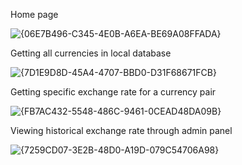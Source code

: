 Home page

![{06E7B496-C345-4E0B-A6EA-BE69A08FFADA}](https://github.com/user-attachments/assets/60d02558-905d-4679-8134-c9b25ab73997)

Getting all currencies in local database

![{7D1E9D8D-45A4-4707-BBD0-D31F68671FCB}](https://github.com/user-attachments/assets/bbdfcf38-5f94-4478-ab3f-2ff722b6f415)

Getting specific exchange rate for a currency pair

![{FB7AC432-5548-486C-9461-0CEAD48DA09B}](https://github.com/user-attachments/assets/e019ba8f-a0ff-40f8-8283-144e7f65be84)


Viewing historical exchange rate through admin panel

![{7259CD07-3E2B-48D0-A19D-079C54706A98}](https://github.com/user-attachments/assets/11469efb-444d-4e53-bded-7464db2594ef)
